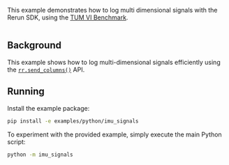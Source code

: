 <!--[metadata]
title = "IMU signals"
tags = ["Plots"]
description = "Log multi dimensional signals under a single entity."
thumbnail_dimensions = [480, 480]
-->

This example demonstrates how to log multi dimensional signals with the Rerun SDK, using the [TUM VI Benchmark](https://cvg.cit.tum.de/data/datasets/visual-inertial-dataset).

<picture>
  <img src="https://static.rerun.io/imu_signals/1184ab6e2df3275b8b7a574d7f0e42b1aed8343a/full.png" alt="">
  <source media="(max-width: 480px)" srcset="https://static.rerun.io/imu_signals/1184ab6e2df3275b8b7a574d7f0e42b1aed8343a/480w.png">
  <source media="(max-width: 768px)" srcset="https://static.rerun.io/imu_signals/1184ab6e2df3275b8b7a574d7f0e42b1aed8343a/768w.png">
  <source media="(max-width: 1024px)" srcset="https://static.rerun.io/imu_signals/1184ab6e2df3275b8b7a574d7f0e42b1aed8343a/1024w.png">
  <source media="(max-width: 1200px)" srcset="https://static.rerun.io/imu_signals/1184ab6e2df3275b8b7a574d7f0e42b1aed8343a/1200w.png">
</picture>

## Background

This example shows how to log multi-dimensional signals efficiently using the [`rr.send_columns()`](https://ref.rerun.io/docs/python/0.22.1/common/columnar_api/#rerun.send_columns) API.

## Running

Install the example package:

```bash
pip install -e examples/python/imu_signals
```

To experiment with the provided example, simply execute the main Python script:

```bash
python -m imu_signals
```
